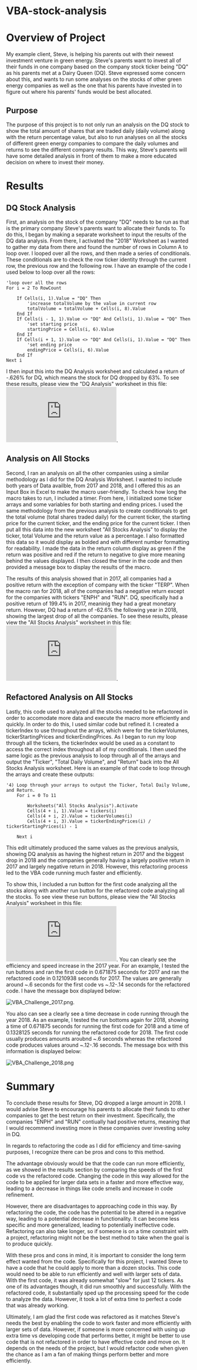 # VBA-stock-analysis
# Overview of Project
  My example client, Steve, is helping his parents out with their newest investment venture in green energy. Steve's parents want to invest all of their funds in one company based on the company stock ticker being "DQ" as his parents met at a Dairy Queen (DQ). Steve expressed some concern about this, and wants to run some analyses on the stocks of other green energy companies as well as the one that his parents have invested in to figure out where his parents' funds would be best allocated. 
  ## Purpose 
  The purpose of this project is to not only run an analysis on the DQ stock to show the total amount of shares that are traded daily (daily volume) along with the return percentage value, but also to run analyses on all the stocks of different green energy companies to compare the daily volumes and returns to see the different company results. This way, Steve's parents will have some detailed analysis in front of them to make a more educated decision on where to invest their money.
# Results
## DQ Stock Analysis
First, an analysis on the stock of the company "DQ" needs to be run as that is the primary company Steve's parents want to allocate their funds to. To do this, I began by making a separate worksheet to input the results of the DQ data analysis. From there, I activated the "2018" Worksheet as I wanted to gather my data from there and found the number of rows in Column A to loop over. I looped over all the rows, and then made a series of conditionals. These conditionals are to check the row ticker identity through the current row, the previous row and the following row. I have an example of the code I used below to loop over all the rows:

    'loop over all the rows
    For i = 2 To RowCount

        If Cells(i, 1).Value = "DQ" Then
            'increase totalVolume by the value in current row
            totalVolume = totalVolume + Cells(i, 8).Value
        End If
        If Cells(i - 1, 1).Value <> "DQ" And Cells(i, 1).Value = "DQ" Then
            'set starting price
            startingPrice = Cells(i, 6).Value
        End If
        If Cells(i + 1, 1).Value <> "DQ" And Cells(i, 1).Value = "DQ" Then
            'set ending price
            endingPrice = Cells(i, 6).Value
        End If
    Next i

I then input this into the DQ Analysis worksheet and calculated a return of -.626% for DQ, which means the stock for DQ dropped by 63%. To see these results, please view the "DQ Analysis" worksheet in this file: ![VBA_Challenge](https://github.com/allysakarr/stock-analysis/blob/master/VBA_Challenge.xlsm?raw=true).
## Analysis on All Stocks
Second, I ran an analysis on all the other companies using a similar methodology as I did for the DQ Analysis Worksheet. I wanted to include both years of Data availble, from 2017 and 2018, and I offered this as an Input Box in Excel to make the macro user-friendly. To check how long the macro takes to run, I included a timer. From here, I initialized some ticker arrays and some variables for both starting and ending prices. I used the same methodology from the previous analysis to create conditionals to get the total volume (total shares traded daily) for the current ticker, the starting price for the current ticker, and the ending price for the current ticker. I then put all this data into the new worksheet "All Stocks Analysis" to display the ticker, total Volume and the return value as a percentage. I also formatted this data so it would display as bolded and with different number formatting for readability. I made the data in the return column display as green if the return was positive and red if the return to negative to give more meaning behind the values displayed. I then closed the timer in the code and then provided a message box to display the results of the macro. 

The results of this analysis showed that in 2017, all companies had a positive return with the exception of company with the ticker "TERP". When the macro ran for 2018, all of the companies had a negative return except for the companies with tickers "ENPH" and "RUN". DQ, specifically had a positive return of 199.4% in 2017, meaninig they had a great monetary return. However, DQ had a return of -62.6% the following year in 2018, showing the largest drop of all the companies. To see these results, please view the "All Stocks Analysis" worksheet in this file: ![VBA_Challenge](https://github.com/allysakarr/stock-analysis/blob/master/VBA_Challenge.xlsm?raw=true).

## Refactored Analysis on All Stocks
Lastly, this code used to analyzed all the stocks needed to be refactored in order to accomodate more data and execute the macro more efficiently and quickly. In order to do this, I used similar code but refined it. I created a tickerIndex to use throughout the arrays, which were for the tickerVolumes, tickerStartingPrices and tickerEndingPrices. As I began to run my loop through all the tickers, the tickerIndex would be used as a constant to access the correct index throughout all of my conditionals. I then used the same logic as the previous analysis to loop through all of the arrays and output the "Ticker", "Total Daily Volume", and "Return" back into the All Stocks Analysis worksheet. Here is an example of that code to loop through the arrays and create these outputs:

    '4) Loop through your arrays to output the Ticker, Total Daily Volume, and Return.
        For i = 0 To 11
        
            Worksheets("All Stocks Analysis").Activate
            Cells(4 + i, 1).Value = tickers(i)
            Cells(4 + i, 2).Value = tickerVolumes(i)
            Cells(4 + i, 3).Value = tickerEndingPrices(i) / tickerStartingPrices(i) - 1
        
        Next i
This edit ultimately produced the same values as the previous analysis, showing DQ analysis as having the highest return in 2017 and the biggest drop in 2018 and the companies generally having a largely positive return in 2017 and largely negative return in 2018. However, this refactoring process led to the VBA code running much faster and efficiently.

To show this, I included a run button for the first code analyzing all the stocks along with another run button for the refactored code analyzing all the stocks. To see view these run buttons, please view the "All Stocks Analysis" worksheet in this file: ![VBA_Challenge](https://github.com/allysakarr/stock-analysis/blob/master/VBA_Challenge.xlsm?raw=true). You can clearly see the efficiency and speed increase in the 2017 year. For an example, I tested the run buttons and ran the first code in 0.671875 seconds for 2017 and ran the refactored code in 0.1210938 seconds for 2017. The values are generally around ~.6 seconds for the first code vs ~.12-.14 seconds for the refactored code. I have the message box displayed below:

![VBA_Challenge_2017.png](https://github.com/allysakarr/stock-analysis/blob/master/Resources/VBA_Challenge_2017.png?raw=true).

You also can see a clearly see a time decrease in code running through the year 2018. As an example, I tested the run bottoms again for 2018, showing a time of 0.671875 seconds for running the first code for 2018 and a time of 0.1328125 seconds for running the refactored code for 2018. The first code usually produces amounts aroubnd ~.6 seconds whereas the refactored code produces values around ~.12-.16 seconds. The message box with this information is displayed below: 

![VBA_Challenge_2018.png](https://github.com/allysakarr/stock-analysis/blob/master/Resources/VBA_Challenge_2018.png?raw=true)


# Summary 
To conclude these results for Steve, DQ dropped a large amount in 2018. I would advise Steve to encourage his parents to allocate their funds to other companies to get the best return on their investment. Specifically, the companies "ENPH" and "RUN" contiually had positive returns, meaning that I would recommend investing more in these companies over investing soley in DQ. 

In regards to refactoring the code as I did for efficiency and time-saving purposes, I recognize there can be pros and cons to this method. 

The advantage obviously would be that the code can run more efficiently, as we showed in the results section by comparing the speeds of the first code vs the refactored code. Changing the code in this way allowed for the code to be applied for larger data sets in a faster and more effective way, leading to a decrease in things like code smells and increase in code refinement.

However, there are disadvantages to approaching code in this way. By refactoring the code, the code has the potential to be altered in a negative way, leading to a potential decrease in functionality. It can become less specific and more generalized, leading to potentially ineffective code. Refactoring can also take longer, so if someone is on a time constraint with a project, refactoring might not be the best method to take when the goal is to produce quickly.

With these pros and cons in mind, it is important to consider the long term effect wanted from the code. Specifically for this project, I wanted Steve to have a code that he could apply to more than a dozen stocks. This code would need to be able to run efficiently and well with larger sets of data. With the first code, it was already somewhat "slow" for just 12 tickers. As one of its advantages though, it did run smoothly and successfully. With the refactored code, it substantially sped up the processing speed for the code to analyze the data. However, it took a lot of extra time to perfect a code that was already working. 

Ultimately, I am glad the first code was refactored as it matches Steve's needs the best by enabling the code to work faster and more efficiently with larger sets of data. However, if someone is more concerned with using up extra time vs developing code that performs better, it might be better to use code that is not refactored in order to have effective code and move on. It depends on the needs of the project, but I would refactor code when given the chance as I am a fan of making things perform better and more efficiently.
